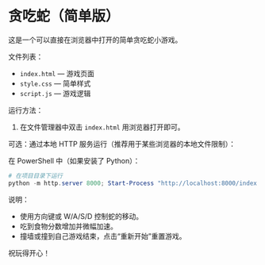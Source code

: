 # 贪吃蛇（简单版）

这是一个可以直接在浏览器中打开的简单贪吃蛇小游戏。

文件列表：
- `index.html` — 游戏页面
- `style.css` — 简单样式
- `script.js` — 游戏逻辑

运行方法：
1. 在文件管理器中双击 `index.html` 用浏览器打开即可。

可选：通过本地 HTTP 服务运行（推荐用于某些浏览器的本地文件限制）：

在 PowerShell 中（如果安装了 Python）：

```powershell
# 在项目目录下运行
python -m http.server 8000; Start-Process "http://localhost:8000/index.html"
```

说明：
- 使用方向键或 W/A/S/D 控制蛇的移动。
- 吃到食物分数增加并微幅加速。
- 撞墙或撞到自己游戏结束，点击“重新开始”重置游戏。

祝玩得开心！
